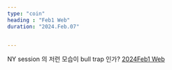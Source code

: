 ```yaml
---
type: "coin"
heading : "Feb1 Web"
duration: "2024.Feb.07"


---
```

 





NY session 의 저런 모습이 bull trap 인가?
[2024Feb1 Web](/todo/images/btc3m-bulltrap.png)

